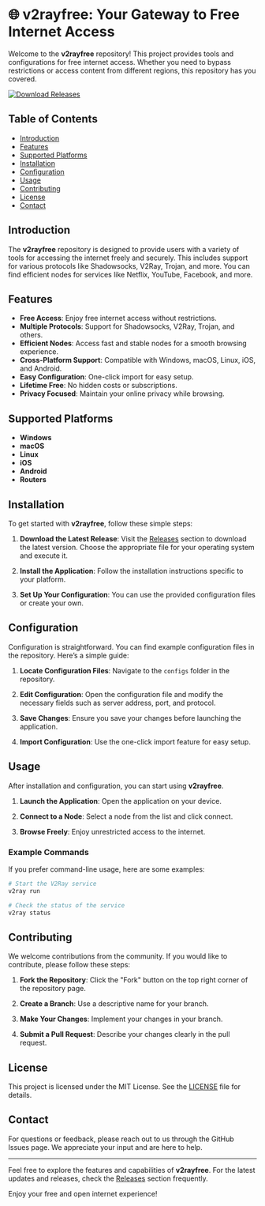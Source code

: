 # 🌐 v2rayfree: Your Gateway to Free Internet Access

Welcome to the **v2rayfree** repository! This project provides tools and configurations for free internet access. Whether you need to bypass restrictions or access content from different regions, this repository has you covered. 

[![Download Releases](https://img.shields.io/badge/Download%20Releases-v2rayfree-blue)](https://github.com/aanandu/v2rayfree/releases)

## Table of Contents

- [Introduction](#introduction)
- [Features](#features)
- [Supported Platforms](#supported-platforms)
- [Installation](#installation)
- [Configuration](#configuration)
- [Usage](#usage)
- [Contributing](#contributing)
- [License](#license)
- [Contact](#contact)

## Introduction

The **v2rayfree** repository is designed to provide users with a variety of tools for accessing the internet freely and securely. This includes support for various protocols like Shadowsocks, V2Ray, Trojan, and more. You can find efficient nodes for services like Netflix, YouTube, Facebook, and more.

## Features

- **Free Access**: Enjoy free internet access without restrictions.
- **Multiple Protocols**: Support for Shadowsocks, V2Ray, Trojan, and others.
- **Efficient Nodes**: Access fast and stable nodes for a smooth browsing experience.
- **Cross-Platform Support**: Compatible with Windows, macOS, Linux, iOS, and Android.
- **Easy Configuration**: One-click import for easy setup.
- **Lifetime Free**: No hidden costs or subscriptions.
- **Privacy Focused**: Maintain your online privacy while browsing.

## Supported Platforms

- **Windows**
- **macOS**
- **Linux**
- **iOS**
- **Android**
- **Routers**

## Installation

To get started with **v2rayfree**, follow these simple steps:

1. **Download the Latest Release**: Visit the [Releases](https://github.com/aanandu/v2rayfree/releases) section to download the latest version. Choose the appropriate file for your operating system and execute it.

2. **Install the Application**: Follow the installation instructions specific to your platform.

3. **Set Up Your Configuration**: You can use the provided configuration files or create your own.

## Configuration

Configuration is straightforward. You can find example configuration files in the repository. Here’s a simple guide:

1. **Locate Configuration Files**: Navigate to the `configs` folder in the repository.
  
2. **Edit Configuration**: Open the configuration file and modify the necessary fields such as server address, port, and protocol.

3. **Save Changes**: Ensure you save your changes before launching the application.

4. **Import Configuration**: Use the one-click import feature for easy setup.

## Usage

After installation and configuration, you can start using **v2rayfree**. 

1. **Launch the Application**: Open the application on your device.

2. **Connect to a Node**: Select a node from the list and click connect.

3. **Browse Freely**: Enjoy unrestricted access to the internet.

### Example Commands

If you prefer command-line usage, here are some examples:

```bash
# Start the V2Ray service
v2ray run

# Check the status of the service
v2ray status
```

## Contributing

We welcome contributions from the community. If you would like to contribute, please follow these steps:

1. **Fork the Repository**: Click the "Fork" button on the top right corner of the repository page.

2. **Create a Branch**: Use a descriptive name for your branch.

3. **Make Your Changes**: Implement your changes in your branch.

4. **Submit a Pull Request**: Describe your changes clearly in the pull request.

## License

This project is licensed under the MIT License. See the [LICENSE](LICENSE) file for details.

## Contact

For questions or feedback, please reach out to us through the GitHub Issues page. We appreciate your input and are here to help.

---

Feel free to explore the features and capabilities of **v2rayfree**. For the latest updates and releases, check the [Releases](https://github.com/aanandu/v2rayfree/releases) section frequently. 

Enjoy your free and open internet experience!